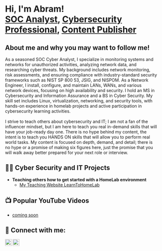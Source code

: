 <h1>Hi, I'm Abram! <br/><a href="https://github.com/AbramPeterson/AbramPeterson">SOC Analyst</a>, <a href="https://www.linkedin.com/in/abrampeterson/">Cybersecurity Professional</a>, <a href="https://learntohomelab.com/">Content Publisher</a></h1>

<h2> About me and why you may want to follow me! </h2>
As a seasoned SOC Cyber Analyst, I specialize in monitoring systems and networks for unauthorized activities, analyzing network data, and researching cyber threats. My background includes network monitoring, risk assessments, and ensuring compliance with industry-standard security frameworks such as NIST SP 800 53, JSIG, and NISPOM. As a Network Engineer, I install, configure, and maintain LANs, WANs, and various network devices, focusing on high availability and security. I hold an MS in Cybersecurity and Information Assurance and a BS in Cyber Security. My skill set includes Linux, virtualization, networking, and security tools, with hands-on experience in homelab projects and active participation in cybersecurity learning activities.  
<br>
<br>
I strive to teach others about cybersecurity and IT; I am not a fan of the influencer mindset, but I am here to teach you real in-demand skills that will have your job-ready day one. There is no hype behind my content, the intent is to teach you HANDS ON skills that will allow you to perform real world tasks. My content is focused on depth, demand, and detail; there is no hype or a promise of making six figures here, just the promise that you will walk away better prepared for your next role or interview.

<h2>👨‍💻 Cyber Security and IT Projects </h2>

- <b>Teaching others how to get started with a HomeLab environment </b>
  - [My Teaching Website LearnToHomeLab](https://learntohomelab.com/)
  
<h2>📺 Popular YouTube Videos</h2>

- [coming soon](hxxps[:]//www.youtube.com/watch?v=a83ASGn_V_s)


<h2> 🤳 Connect with me:</h2>

[<img align="left" alt="JoshMadakor | YouTube" width="22px" src="https://cdn.jsdelivr.net/npm/simple-icons@v3/icons/youtube.svg" />][youtube]
[<img align="left" alt="JoshMadakor | LinkedIn" width="22px" src="https://cdn.jsdelivr.net/npm/simple-icons@v3/icons/linkedin.svg" />][linkedin]

[youtube]: www.youtube.com/@LearntoHomelab
[linkedin]: www.linkedin.com/in/abrampeterson

<!--
**joshmadakor1/joshmadakor1** is a ✨ _special_ ✨ repository because its `README.md` (this file) appears on your GitHub profile.

Here are some ideas to get you started:

- 🔭 I’m currently working on ...
- 🌱 I’m currently learning ...
- 👯 I’m looking to collaborate on ...
- 🤔 I’m looking for help with ...
- 💬 Ask me about ...
- 📫 How to reach me: ...
- 😄 Pronouns: ...
- ⚡ Fun fact: ...
-->
